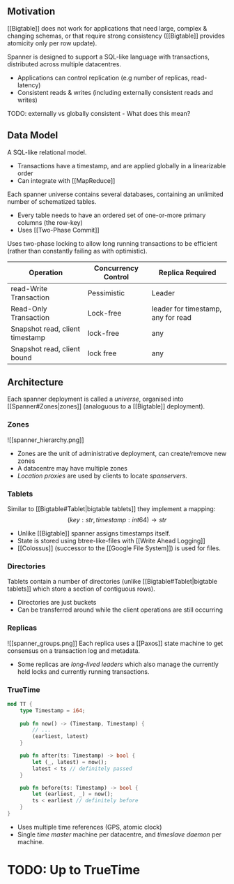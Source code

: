 ## Motivation
[[Bigtable]] does not work for applications that need large, complex & changing schemas, or that require strong consistency ([[Bigtable]] provides atomicity only per row update).

Spanner is designed to support a SQL-like language with transactions, distributed across multiple datacentres. 
- Applications can control replication (e.g number of replicas, read-latency)
- Consistent reads & writes (including externally consistent reads and writes)

TODO: externally vs globally consistent - What does this mean?
## Data Model
A SQL-like relational model.
- Transactions have a timestamp, and are applied globally in a linearizable order
- Can integrate with [[MapReduce]]

Each spanner universe contains several databases, containing an unlimited number of schematized tables.
- Every table needs to have an ordered set of one-or-more primary columns (the row-key)
- Uses [[Two-Phase Commit]]

Uses two-phase locking to allow long running transactions to be efficient (rather than constantly failing as with optimistic).

| Operation | Concurrency Control | Replica Required |
|-|-|-|
|read-Write Transaction | Pessimistic | Leader |
| Read-Only Transaction | Lock-free | leader for timestamp, any for read |
| Snapshot read, client timestamp | lock-free | any |
| Snapshot read, client bound | lock free | any |
## Architecture
Each spanner deployment is called a *universe*, organised into [[Spanner#Zones|zones]] (analoguous to a [[Bigtable]] deployment).
### Zones
![[spanner_hierarchy.png]]
- Zones are the unit of administrative deployment, can create/remove new zones
- A datacentre may have multiple zones
- *Location proxies* are used by clients to locate *spanservers*.

### Tablets
Similar to [[Bigtable#Tablet|bigtable tablets]] they implement a mapping:
$$(key: str, timestamp: int64) \to str$$
- Unlike [[Bigtable]] spanner assigns timestamps itself.
- State is stored using btree-like-files with [[Write Ahead Logging]]
- [[Colossus]] (successor to the [[Google File System]]) is used for files.

### Directories
Tablets contain a number of directories (unlike [[Bigtable#Tablet|bigtable tablets]] which store a section of contiguous rows).
- Directories are just buckets
- Can be transferred around while the client operations are still occurring 
### Replicas
![[spanner_groups.png]]
Each replica uses a [[Paxos]] state machine to get consensus on a transaction log and metadata.
- Some replicas are *long-lived leaders* which also manage the currently held locks and currently running transactions.

### TrueTime
```rust
mod TT {
	type Timestamp = i64;
	
	pub fn now() -> (Timestamp, Timestamp) { 
		// ...
		(earliest, latest)
	}

	pub fn after(ts: Timestamp) -> bool {
		let (_, latest) = now();
		latest < ts // definitely passed
	}

	pub fn before(ts: Timestamp) -> bool {
		let (earliest, _) = now();
		ts < earliest // definitely before
	}
}
```
- Uses multiple time references (GPS, atomic clock)
- Single *time master* machine per datacentre, and *timeslave daemon* per machine.
# TODO: Up to TrueTime
